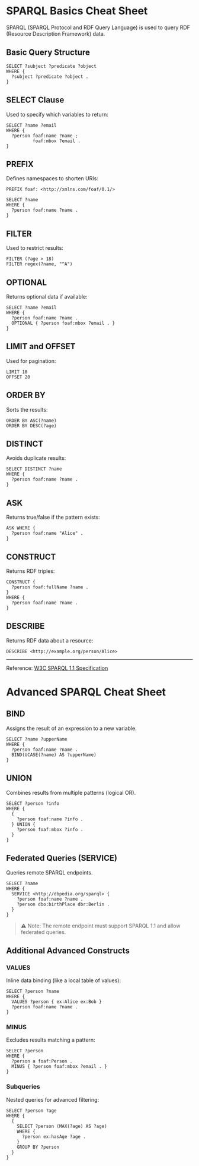 # SPARQL Basics Cheat Sheet
SPARQL (SPARQL Protocol and RDF Query Language) is used to query RDF (Resource Description Framework) data.

## Basic Query Structure

```sparql
SELECT ?subject ?predicate ?object
WHERE {
  ?subject ?predicate ?object .
}
````

## SELECT Clause

Used to specify which variables to return:

```sparql
SELECT ?name ?email
WHERE {
  ?person foaf:name ?name ;
          foaf:mbox ?email .
}
```

## PREFIX

Defines namespaces to shorten URIs:

```sparql
PREFIX foaf: <http://xmlns.com/foaf/0.1/>

SELECT ?name
WHERE {
  ?person foaf:name ?name .
}
```

## FILTER

Used to restrict results:

```sparql
FILTER (?age > 18)
FILTER regex(?name, "^A")
```

## OPTIONAL

Returns optional data if available:

```sparql
SELECT ?name ?email
WHERE {
  ?person foaf:name ?name .
  OPTIONAL { ?person foaf:mbox ?email . }
}
```

## LIMIT and OFFSET

Used for pagination:

```sparql
LIMIT 10
OFFSET 20
```

## ORDER BY

Sorts the results:

```sparql
ORDER BY ASC(?name)
ORDER BY DESC(?age)
```

## DISTINCT

Avoids duplicate results:

```sparql
SELECT DISTINCT ?name
WHERE {
  ?person foaf:name ?name .
}
```

## ASK

Returns true/false if the pattern exists:

```sparql
ASK WHERE {
  ?person foaf:name "Alice" .
}
```

## CONSTRUCT

Returns RDF triples:

```sparql
CONSTRUCT {
  ?person foaf:fullName ?name .
}
WHERE {
  ?person foaf:name ?name .
}
```

## DESCRIBE

Returns RDF data about a resource:

```sparql
DESCRIBE <http://example.org/person/Alice>
```

---

Reference: [W3C SPARQL 1.1 Specification](https://www.w3.org/TR/sparql11-query/)


# Advanced SPARQL Cheat Sheet

## BIND
Assigns the result of an expression to a new variable.

```sparql
SELECT ?name ?upperName
WHERE {
  ?person foaf:name ?name .
  BIND(UCASE(?name) AS ?upperName)
}
````

## UNION

Combines results from multiple patterns (logical OR).

```sparql
SELECT ?person ?info
WHERE {
  {
    ?person foaf:name ?info .
  } UNION {
    ?person foaf:mbox ?info .
  }
}
```

## Federated Queries (SERVICE)

Queries remote SPARQL endpoints.

```sparql
SELECT ?name
WHERE {
  SERVICE <http://dbpedia.org/sparql> {
    ?person foaf:name ?name .
    ?person dbo:birthPlace dbr:Berlin .
  }
}
```

> ⚠ Note: The remote endpoint must support SPARQL 1.1 and allow federated queries.

## Additional Advanced Constructs

### VALUES

Inline data binding (like a local table of values):

```sparql
SELECT ?person ?name
WHERE {
  VALUES ?person { ex:Alice ex:Bob }
  ?person foaf:name ?name .
}
```

### MINUS

Excludes results matching a pattern:

```sparql
SELECT ?person
WHERE {
  ?person a foaf:Person .
  MINUS { ?person foaf:mbox ?email . }
}
```

### Subqueries

Nested queries for advanced filtering:

```sparql
SELECT ?person ?age
WHERE {
  {
    SELECT ?person (MAX(?age) AS ?age)
    WHERE {
      ?person ex:hasAge ?age .
    }
    GROUP BY ?person
  }
}
```

